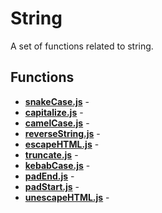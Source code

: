 # String

A set of functions related to string.

## Functions

* [**snakeCase.js**](./snakeCase.md) - 
* [**capitalize.js**](./capitalize.md) - 
* [**camelCase.js**](./camelCase.md) - 
* [**reverseString.js**](./reverseString.md) - 
* [**escapeHTML.js**](./escapeHTML.md) - 
* [**truncate.js**](./truncate.md) - 
* [**kebabCase.js**](./kebabCase.md) - 
* [**padEnd.js**](./padEnd.md) - 
* [**padStart.js**](./padStart.md) - 
* [**unescapeHTML.js**](./unescapeHTML.md) - 
